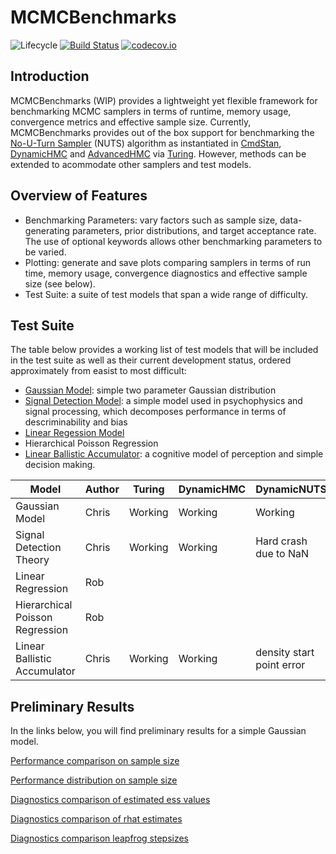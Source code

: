 # MCMCBenchmarks

![Lifecycle](https://img.shields.io/badge/lifecycle-experimental-orange.svg)<!--
![Lifecycle](https://img.shields.io/badge/lifecycle-maturing-blue.svg)
![Lifecycle](https://img.shields.io/badge/lifecycle-stable-green.svg)
![Lifecycle](https://img.shields.io/badge/lifecycle-retired-orange.svg)
![Lifecycle](https://img.shields.io/badge/lifecycle-archived-red.svg)
![Lifecycle](https://img.shields.io/badge/lifecycle-dormant-blue.svg) -->
[![Build Status](https://travis-ci.com/StatisticalRethinkingJulia/MCMCBenchmarks.jl.svg?branch=master)](https://travis-ci.com/StatisticalRethinkingJulia/MCMCBenchmarks.jl)
[![codecov.io](http://codecov.io/github/StatisticalRethinkingJulia/MCMCBenchmarks.jl/coverage.svg?branch=master)](http://codecov.io/github/StatisticalRethinkingJulia/MCMCBenchmarks.jl?branch=master)


## Introduction

MCMCBenchmarks (WIP) provides a lightweight yet flexible framework for benchmarking MCMC samplers in terms of runtime, memory usage, convergence metrics and effective sample size. Currently, MCMCBenchmarks provides out of the box support for benchmarking the [No-U-Turn Sampler](http://jmlr.org/papers/volume15/hoffman14a/hoffman14a.pdf) (NUTS) algorithm as instantiated in [CmdStan](https://github.com/StanJulia/CmdStan.jl), [DynamicHMC](https://github.com/tpapp/DynamicHMC.jl) and [AdvancedHMC](https://github.com/TuringLang/AdvancedHMC.jl) via [Turing](https://github.com/TuringLang/Turing.jl). However, methods can be extended to acommodate other samplers and test models.

## Overview of Features
- Benchmarking Parameters: vary factors such as sample size, data-generating parameters, prior distributions, and target acceptance rate. The use of optional keywords allows other benchmarking parameters to be varied. 
- Plotting: generate and save plots comparing samplers in terms of run time, memory usage, convergence diagnostics and effective sample size (see below).
- Test Suite: a suite of test models that span a wide range of difficulty. 

## Test Suite 
The table below provides a working list of test models that will be included in the test suite as well as their current development status, ordered approximately from easist to most difficult:  

- [Gaussian Model](https://en.wikipedia.org/wiki/Normal_distribution): simple two parameter Gaussian distribution
- [Signal Detection Model](https://en.wikipedia.org/wiki/Detection_theory): a simple model used in psychophysics and signal processing, which decomposes performance in terms of descriminability and bias
- [Linear Regession Model](https://en.wikipedia.org/wiki/Linear_regression)
- Hierarchical Poisson Regression
- [Linear Ballistic Accumulator](https://s3.amazonaws.com/academia.edu.documents/38243618/The_simplest_complete_model_of_choice_response_time-_Linear_Ballistic_Accumulation.pdf?AWSAccessKeyId=AKIAIWOWYYGZ2Y53UL3A&Expires=1558170639&Signature=DucSUdy%2FFW1jFCZcsN%2FvZbAqsrk%3D&response-content-disposition=inline%3B%20filename%3DThe_simplest_complete_model_of_choice_re.pdf): a cognitive model of perception and simple decision making. 

| Model                           | Author | Turing  | DynamicHMC       | DynamicNUTS               | CmdStan |
|---------------------------------|--------|---------|------------------|---------------------------|---------|
| Gaussian Model                  | Chris  | Working | Working          | Working                   | Working |
| Signal Detection Theory         | Chris  | Working | Working          | Hard crash due  to NaN    | Working |
| Linear Regression               | Rob    |         |                  |                           |         |
| Hierarchical Poisson Regression | Rob    |         |                  |                           |         |
| Linear Ballistic Accumulator    | Chris  | Working | Working          | density start point error | Working |

## Preliminary Results

In the links below, you will find preliminary results for a simple Gaussian model. 

[Performance comparison on sample size](https://github.com/StatisticalRethinkingJulia/MCMCBenchmarks.jl/blob/master/Examples/Gaussian/results/Mean%20Time.pdf)

[Performance distribution on sample size](https://github.com/StatisticalRethinkingJulia/MCMCBenchmarks.jl/blob/master/Examples/Gaussian/results/Time%20Dist.pdf)

[Diagnostics comparison of estimated ess values ](https://github.com/StatisticalRethinkingJulia/MCMCBenchmarks.jl/blob/master/Examples/Gaussian/results/Mu%20ESS%20Dist.pdf)

[Diagnostics comparison of rhat estimates ](https://github.com/StatisticalRethinkingJulia/MCMCBenchmarks.jl/blob/master/Examples/Gaussian/results/Mu%20rhat%20Dist.pdf)

[Diagnostics comparison leapfrog stepsizes ](https://github.com/StatisticalRethinkingJulia/MCMCBenchmarks.jl/blob/master/Examples/Gaussian/results/Mu%20Epsilon%20Scatter.pdf)
